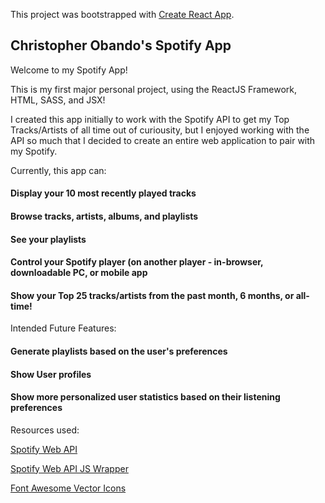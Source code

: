 This project was bootstrapped with [Create React App](https://github.com/facebook/create-react-app).

## Christopher Obando's Spotify App
Welcome to my Spotify App!


This is my first major personal project, using the ReactJS Framework, HTML, SASS, and JSX!


I created this app initially to work with the Spotify API to get my Top Tracks/Artists of all time out of curiousity,
but I enjoyed working with the API so much that I decided to create an entire web application to pair with my Spotify.


Currently, this app can:
#### Display your 10 most recently played tracks
#### Browse tracks, artists, albums, and playlists
#### See your playlists
#### Control your Spotify player (on another player - in-browser, downloadable PC, or mobile app
#### Show your Top 25 tracks/artists from the past month, 6 months, or all-time!


Intended Future Features:
#### Generate playlists based on the user's preferences
#### Show User profiles
#### Show more personalized user statistics based on their listening preferences


Resources used:

[Spotify Web API](https://developer.spotify.com/documentation/web-api/reference/)

[Spotify Web API JS Wrapper](https://doxdox.org/jmperez/spotify-web-api-js)

[Font Awesome Vector Icons](https://fontawesome.com/)
